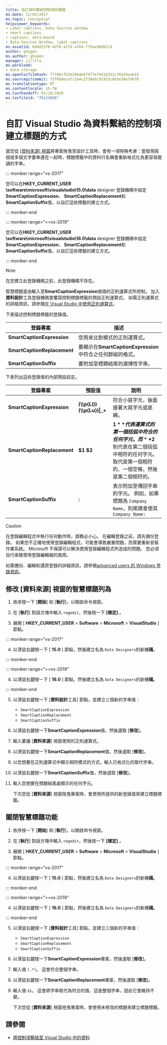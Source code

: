 ```yaml
---
title: 自訂資料繫結控制項的標題
ms.date: 11/03/2017
ms.topic: conceptual
helpviewer_keywords:
- Label captions, Data Sources window
- smart captions
- captions, data-bound
- Data Sources Window, label captions
ms.assetid: 6d4d15f8-4d78-42fd-af64-779ae98d62c8
author: ghogen
ms.author: ghogen
manager: jillfra
ms.workload:
- data-storage
ms.openlocfilehash: f7780cfb3b266de6f477e74d1b352cf6b24aab42
ms.sourcegitcommit: f3f668ecaf11b4c2738ebc91923c6b5e38e74670
ms.translationtype: MT
ms.contentlocale: zh-TW
ms.lasthandoff: 01/16/2020
ms.locfileid: "76113668"
---
```

# <a name="customize-how-visual-studio-creates-captions-for-data-bound-controls"></a>自訂 Visual Studio 為資料繫結的控制項建立標題的方式

當您從 [[資料來源] 視窗](add-new-data-sources.md#data-sources-window)將專案拖曳至設計工具時，會有一項特殊考慮：當發現兩個或多個文字要串連在一起時，標題標籤中的資料行名稱會重新格式化為更容易閱讀的字串。

::: moniker range="vs-2017"

您可以在**HKEY_CURRENT_USER \software\microsoft\visualstudio\15.0\data** designer 登錄機碼中設定**SmartCaptionExpression**、 **SmartCaptionReplacement**和**SmartCaptionSuffix**值，以自訂這些標籤的建立方式。

::: moniker-end

::: moniker range=">=vs-2019"

您可以在**HKEY_CURRENT_USER \software\microsoft\visualstudio\16.0\data** designer 登錄機碼中設定**SmartCaptionExpression**、 **SmartCaptionReplacement**和**SmartCaptionSuffix**值，以自訂這些標籤的建立方式。

::: moniker-end

> [!NOTE]
> 在您建立此登錄機碼之前，此登錄機碼不存在。

智慧標題是由輸入至**SmartCaptionExpression**值值的正則運算式所控制。 加入**資料設計**工具登錄機碼會覆寫控制標題標籤的預設正則運算式。 如需正則運算式的詳細資訊，請參閱[在 Visual Studio 中使用正則運算式](../ide/using-regular-expressions-in-visual-studio.md)。

下表描述控制標題標籤的登錄值。

|登錄專案|描述|
|-------------------|-----------------|
|**SmartCaptionExpression**|您用來比對模式的正則運算式。|
|**SmartCaptionReplacement**|要顯示在**SmartCaptionExpression**中符合之任何群組的格式。|
|**SmartCaptionSuffix**|要附加至標題結尾的選擇性字串。|

下表列出這些登錄值的內部預設設定。

|登錄專案|預設值|說明|
|-------------------|-------------------|-----------------|
|**SmartCaptionExpression**|**(\\\p{Ll})(\\\p{Lu})&#124;_+**|符合小寫字元，後面接著大寫字元或底線。|
|**SmartCaptionReplacement**|**$1 $2**|**$1**代表運算式的第一個括弧中符合的任何字元，而 **$2**則代表在第二個括弧中相符的任何字元。 取代是第一個相符的、一個空格，然後是第二個相符的。|
|**SmartCaptionSuffix**|**:**|表示附加至傳回字串的字元。 例如，如果標題為 `Company Name`，則尾碼會使其 `Company Name:`|

> [!CAUTION]
> 在登錄編輯程式中執行任何動作時，請務必小心。 在編輯登錄之前，請先備份登錄。 如果您不正確地使用登錄編輯程式，可能會導致嚴重問題，而需要重新安裝作業系統。 Microsoft 不保證可以解決使用登錄編輯程式所造成的問題。 您必須自行承擔使用登錄編輯器的風險。
>
> 如需備份、編輯和還原登錄的詳細資訊，請參閱[advanced users 的 Windows 登錄資訊](https://support.microsoft.com/help/256986/windows-registry-information-for-advanced-users)。

## <a name="modify-the-smart-captioning-behavior-of-the-data-sources-window"></a>修改 [資料來源] 視窗的智慧標題列為

1. 依序按一下 [**開始**] 和 [**執行**]，以開啟命令視窗。

2. 在 [**執行**] 對話方塊中輸入 `regedit`，然後按一下 **[確定]** 。

3. 展開 [ **HKEY_CURRENT_USER** > **Software** > **Microsoft** > **VisualStudio** ] 節點。

::: moniker range="vs-2017"

4. 以滑鼠右鍵按一下 [ **15.0** ] 節點，然後建立名為 `Data Designers`的新機**碼**。

::: moniker-end

::: moniker range=">=vs-2019"

4. 以滑鼠右鍵按一下 [ **16.0** ] 節點，然後建立名為 `Data Designers`的新機**碼**。

::: moniker-end

5. 以滑鼠右鍵按一下 [**資料設計**工具] 節點，並建立三個新的字串值：

    - `SmartCaptionExpression`
    - `SmartCaptionReplacement`
    - `SmartCaptionSuffix`

6. 以滑鼠右鍵按一下**SmartCaptionExpression**值，然後選取 [**修改**]。

7. 輸入要讓 [**資料來源**] 視窗使用的正則運算式。

8. 以滑鼠右鍵按一下**SmartCaptionReplacement**值，然後選取 [**修改**]。

9. 以您想要在正則運算式中顯示相符模式的方式，輸入已格式化的取代字串。

10. 以滑鼠右鍵按一下**SmartCaptionSuffix**值，然後選取 [**修改**]。

11. 輸入您想要在標題結尾處顯示的任何字元。

    下次您從 [**資料來源**] 視窗拖曳專案時，會使用所提供的新登錄值來建立標題標籤。

## <a name="turn-off-the-smart-captioning-feature"></a>關閉智慧標題功能

1. 依序按一下 [**開始**] 和 [**執行**]，以開啟命令視窗。

2. 在 [**執行**] 對話方塊中輸入 `regedit`，然後按一下 **[確定]** 。

3. 展開 [ **HKEY_CURRENT_USER** > **Software** > **Microsoft** > **VisualStudio** ] 節點。

::: moniker range="vs-2017"

4. 以滑鼠右鍵按一下 [ **15.0** ] 節點，然後建立名為 `Data Designers`的新機**碼**。

::: moniker-end

::: moniker range=">=vs-2019"

4. 以滑鼠右鍵按一下 [ **16.0** ] 節點，然後建立名為 `Data Designers`的新機**碼**。

::: moniker-end

5. 以滑鼠右鍵按一下 [**資料設計**工具] 節點，並建立三個新的字串值：

    - `SmartCaptionExpression`
    - `SmartCaptionReplacement`
    - `SmartCaptionSuffix`

6. 以滑鼠右鍵按一下**SmartCaptionExpression**專案，然後選取 [**修改**]。

7. 輸入值 `(.*)`。 這會符合整個字串。

8. 以滑鼠右鍵按一下**SmartCaptionReplacement**專案，然後選取 [**修改**]。

9. 輸入值 `$1`。 這會將字串取代為符合的值，這是整個字串，因此它會維持不變。

    下次您從 [**資料來源**] 視窗拖曳專案時，會使用未修改的標題來建立標題標籤。

## <a name="see-also"></a>請參閱

- [將控制項繫結至 Visual Studio 中的資料](../data-tools/bind-controls-to-data-in-visual-studio.md)
